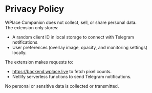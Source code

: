 # Privacy Policy

WPlace Companion does not collect, sell, or share personal data.  
The extension only stores:
- A random client ID in local storage to connect with Telegram notifications.
- User preferences (overlay image, opacity, and monitoring settings) locally.

The extension makes requests to:
- https://backend.wplace.live to fetch pixel counts.
- Netlify serverless functions to send Telegram notifications.

No personal or sensitive data is collected or transmitted.
